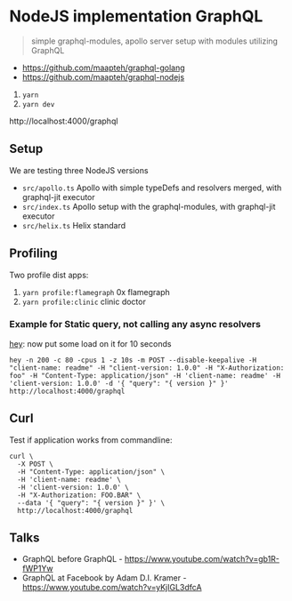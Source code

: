 # NodeJS implementation GraphQL
> simple graphql-modules, apollo server setup with modules utilizing GraphQL

- https://github.com/maapteh/graphql-golang
- https://github.com/maapteh/graphql-nodejs

1. `yarn`
2. `yarn dev`

http://localhost:4000/graphql


## Setup
We are testing three NodeJS versions

- `src/apollo.ts` Apollo with simple typeDefs and resolvers merged, with graphql-jit executor
- `src/index.ts` Apollo setup with the graphql-modules, with graphql-jit executor
- `src/helix.ts` Helix standard

## Profiling

Two profile dist apps:

1. `yarn profile:flamegraph` 0x flamegraph
2. `yarn profile:clinic` clinic doctor

### Example for Static query, not calling any async resolvers 

[hey](https://github.com/rakyll/hey): now put some load on it for 10 seconds

`hey -n 200 -c 80 -cpus 1 -z 10s -m POST --disable-keepalive -H "client-name: readme" -H "client-version: 1.0.0" -H "X-Authorization: foo" -H "Content-Type: application/json" -H 'client-name: readme' -H 'client-version: 1.0.0' -d '{ "query": "{ version }" }' http://localhost:4000/graphql`


## Curl
Test if application works from commandline:

```
curl \
  -X POST \
  -H "Content-Type: application/json" \
  -H 'client-name: readme' \
  -H 'client-version: 1.0.0' \
  -H "X-Authorization: FOO.BAR" \
  --data '{ "query": "{ version }" }' \
  http://localhost:4000/graphql
```

## Talks
- GraphQL before GraphQL - https://www.youtube.com/watch?v=gb1R-fWP1Yw
- GraphQL at Facebook by Adam D.I. Kramer - https://www.youtube.com/watch?v=yKjIGL3dfcA
